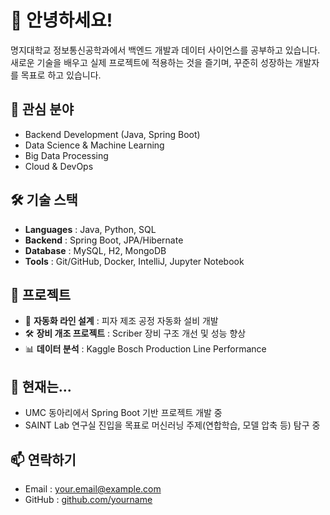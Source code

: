 # 👋 안녕하세요!

명지대학교 정보통신공학과에서 백엔드 개발과 데이터 사이언스를 공부하고 있습니다.  
새로운 기술을 배우고 실제 프로젝트에 적용하는 것을 즐기며, 꾸준히 성장하는 개발자를 목표로 하고 있습니다.

## 🚀 관심 분야
- Backend Development (Java, Spring Boot)
- Data Science & Machine Learning
- Big Data Processing
- Cloud & DevOps

## 🛠 기술 스택
- **Languages** : Java, Python, SQL
- **Backend** : Spring Boot, JPA/Hibernate
- **Database** : MySQL, H2, MongoDB
- **Tools** : Git/GitHub, Docker, IntelliJ, Jupyter Notebook

## 📌 프로젝트
- 🍕 **자동화 라인 설계** : 피자 제조 공정 자동화 설비 개발
- 🛠 **장비 개조 프로젝트** : Scriber 장비 구조 개선 및 성능 향상
- 📊 **데이터 분석** : Kaggle Bosch Production Line Performance

## 🌱 현재는...
- UMC 동아리에서 Spring Boot 기반 프로젝트 개발 중
- SAINT Lab 연구실 진입을 목표로 머신러닝 주제(연합학습, 모델 압축 등) 탐구 중

## 📫 연락하기
- Email : your.email@example.com
- GitHub : [github.com/yourname](https://github.com/yourname)
